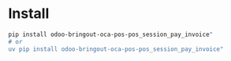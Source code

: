 # Install

```bash
pip install odoo-bringout-oca-pos-pos_session_pay_invoice"
# or
uv pip install odoo-bringout-oca-pos-pos_session_pay_invoice"
```
